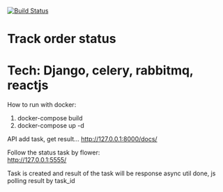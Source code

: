 [![Build Status](https://travis-ci.com/ccbndh/trackit.svg?token=A6u9nWoL1AULJQHGeii4&branch=master)](https://travis-ci.com/ccbndh/trackit)   



# Track order status
# Tech: Django, celery, rabbitmq, reactjs

How to run with docker:
1. docker-compose build
2. docker-compose up -d   

API add task, get result...
http://127.0.0.1:8000/docs/

Follow the status task by flower:   
http://127.0.0.1:5555/




Task is created and result of the task will be response async util done, js polling result by task_id


